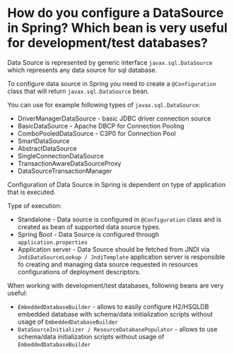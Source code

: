 # How do you configure a DataSource in Spring? Which bean is very useful for development/test databases?
Data Source is represented by generic interface ```javax.sql.DataSource``` which represents any data source for sql database.

To configure data source in Spring you need to create a ```@Configuration``` class that will return ```javax.sql.DataSource``` bean.

You can use for example following types of ```javax.sql.DataSource```:
- DriverManagerDataSource - basic JDBC driver connection source
- BasicDataSource - Apache DBCP for Connection Pooling
- ComboPooledDataSource - C3P0 for Connection Pool
- SmartDataSource
- AbstractDataSource
- SingleConnectionDataSource
- TransactionAwareDataSourceProxy
- DataSourceTransactionManager

Configuration of Data Source in Spring is dependent on type of application that is executed.

Type of execution:
- Standalone - Data source is configured in ```@Configuration``` class and is created as bean of supported data source types.
- Spring Boot - Data Source is configured through ```application.properties```
- Application server - Data Source should be fetched from JNDI via ```JndiDataSourceLookup / JndiTemplate``` application 
server is responsible fo creating and managing data source requested in resources configurations of deployment descriptors.
  
When working with development/test databases, following beans are very useful:
- ```EmbeddedDatabaseBuilder``` - allows to easily configure H2/HSQLDB embedded database with schema/data initialization scripts without usage of ```EmbeddedDatabaseBuilder```
- ```DataSourceInitializer / ResourceDatabasePopulator``` - allows to use schema/data initialization scripts without usage of ```EmbeddedDatabaseBuilder```